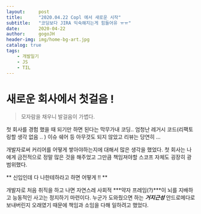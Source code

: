 ```yaml
---
layout:     post
title:      "2020.04.22 Copl 에서 새로운 시작"
subtitle:   "코딩보다 JIRA 익숙해지는게 힘들어유 ㅠㅠ"
date:       2020-04-22
author:     gogoJH
header-img: img/home-bg-art.jpg
catalog: true
tags:
    - 개발일기
    - JS
    - TIL
---
```

# 새로운 회사에서 첫걸음 !
> 모자람을 채우니 발걸음이 가볍다.

첫 회사를 경험 했을 때 되기만 하면 된다는 막무가내 코딩..
엄청난 레거시 코드(리팩토링할 생각 없음 .. ) 
이슈 쉐어 등 아무것도 되지 않았고 리뷰는 당연히 ...

개발자로써 커리어를 어떻게 쌓아야하는지에 대해서 많은 생각을 했었다.
첫 회사는 나에게 금전적으로 정말 많은 것을 해주었고 그만큼 책임져야할 
스코프 자체도 굉장히 광범위했다. 

** 신입인데 다 나한테하라고 하면 어떻게  !! ** 

개발자로 처음 취직을 하고 나면 자연스레 사회적 ***약자 프레임(?)***이 뇌를 지배하고 능동적인 사고는 정지하기 마련이다. 누군가 도와줬으면 하는 ***거지근성***
안드로메다로 보내버린지 오래였기 때문에 책임과 소임을 다해 일하려고 했었다.



<!--stackedit_data:
eyJoaXN0b3J5IjpbNjg4NTg3ODk3XX0=
-->